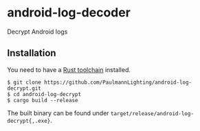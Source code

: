 # android-log-decoder
Decrypt Android logs

## Installation
You need to have a [Rust toolchain](https://www.rust-lang.org/) installed.

```
$ git clone https://github.com/PaulmannLighting/android-log-decrypt.git
$ cd android-log-decrypt
$ cargo build --release
```

The built binary can be found under `target/release/android-log-decrypt{,.exe}`.